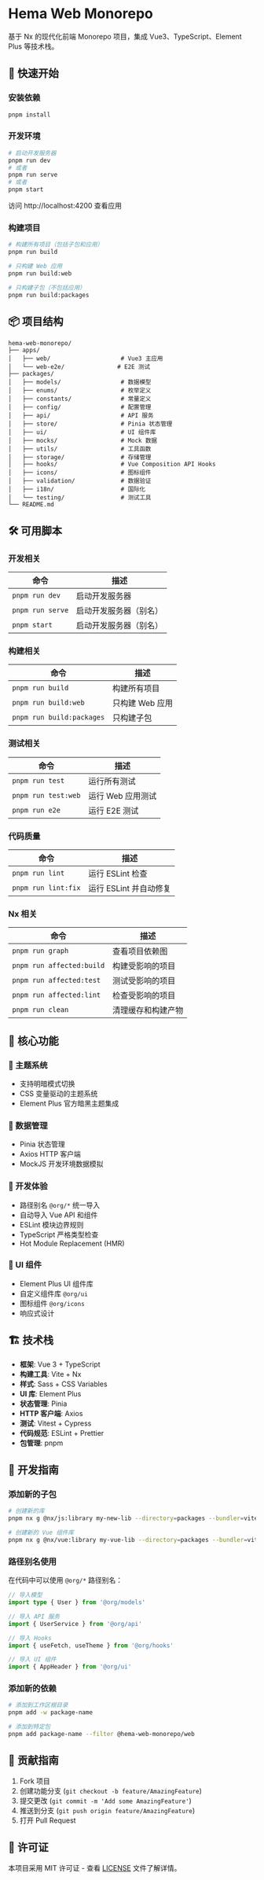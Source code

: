 # Hema Web Monorepo

基于 Nx 的现代化前端 Monorepo 项目，集成 Vue3、TypeScript、Element Plus 等技术栈。

## 🚀 快速开始

### 安装依赖

```bash
pnpm install
```

### 开发环境

```bash
# 启动开发服务器
pnpm run dev
# 或者
pnpm run serve
# 或者
pnpm start
```

访问 http://localhost:4200 查看应用

### 构建项目

```bash
# 构建所有项目（包括子包和应用）
pnpm run build

# 只构建 Web 应用
pnpm run build:web

# 只构建子包（不包括应用）
pnpm run build:packages
```

## 📦 项目结构

```
hema-web-monorepo/
├── apps/
│   ├── web/                    # Vue3 主应用
│   └── web-e2e/               # E2E 测试
├── packages/
│   ├── models/                 # 数据模型
│   ├── enums/                  # 枚举定义
│   ├── constants/              # 常量定义
│   ├── config/                 # 配置管理
│   ├── api/                    # API 服务
│   ├── store/                  # Pinia 状态管理
│   ├── ui/                     # UI 组件库
│   ├── mocks/                  # Mock 数据
│   ├── utils/                  # 工具函数
│   ├── storage/                # 存储管理
│   ├── hooks/                  # Vue Composition API Hooks
│   ├── icons/                  # 图标组件
│   ├── validation/             # 数据验证
│   ├── i18n/                   # 国际化
│   └── testing/                # 测试工具
└── README.md
```

## 🛠️ 可用脚本

### 开发相关

| 命令 | 描述 |
|------|------|
| `pnpm run dev` | 启动开发服务器 |
| `pnpm run serve` | 启动开发服务器（别名） |
| `pnpm start` | 启动开发服务器（别名） |

### 构建相关

| 命令 | 描述 |
|------|------|
| `pnpm run build` | 构建所有项目 |
| `pnpm run build:web` | 只构建 Web 应用 |
| `pnpm run build:packages` | 只构建子包 |

### 测试相关

| 命令 | 描述 |
|------|------|
| `pnpm run test` | 运行所有测试 |
| `pnpm run test:web` | 运行 Web 应用测试 |
| `pnpm run e2e` | 运行 E2E 测试 |

### 代码质量

| 命令 | 描述 |
|------|------|
| `pnpm run lint` | 运行 ESLint 检查 |
| `pnpm run lint:fix` | 运行 ESLint 并自动修复 |

### Nx 相关

| 命令 | 描述 |
|------|------|
| `pnpm run graph` | 查看项目依赖图 |
| `pnpm run affected:build` | 构建受影响的项目 |
| `pnpm run affected:test` | 测试受影响的项目 |
| `pnpm run affected:lint` | 检查受影响的项目 |
| `pnpm run clean` | 清理缓存和构建产物 |

## 🎯 核心功能

### 🎨 主题系统
- 支持明暗模式切换
- CSS 变量驱动的主题系统
- Element Plus 官方暗黑主题集成

### 📡 数据管理
- Pinia 状态管理
- Axios HTTP 客户端
- MockJS 开发环境数据模拟

### 🔧 开发体验
- 路径别名 `@org/*` 统一导入
- 自动导入 Vue API 和组件
- ESLint 模块边界规则
- TypeScript 严格类型检查
- Hot Module Replacement (HMR)

### 📱 UI 组件
- Element Plus UI 组件库
- 自定义组件库 `@org/ui`
- 图标组件 `@org/icons`
- 响应式设计

## 🏗️ 技术栈

- **框架**: Vue 3 + TypeScript
- **构建工具**: Vite + Nx
- **样式**: Sass + CSS Variables
- **UI 库**: Element Plus
- **状态管理**: Pinia
- **HTTP 客户端**: Axios
- **测试**: Vitest + Cypress
- **代码规范**: ESLint + Prettier
- **包管理**: pnpm

## 📖 开发指南

### 添加新的子包

```bash
# 创建新的库
pnpm nx g @nx/js:library my-new-lib --directory=packages --bundler=vite

# 创建新的 Vue 组件库
pnpm nx g @nx/vue:library my-vue-lib --directory=packages --bundler=vite --style=scss
```

### 路径别名使用

在代码中可以使用 `@org/*` 路径别名：

```typescript
// 导入模型
import type { User } from '@org/models'

// 导入 API 服务
import { UserService } from '@org/api'

// 导入 Hooks
import { useFetch, useTheme } from '@org/hooks'

// 导入 UI 组件
import { AppHeader } from '@org/ui'
```

### 添加新的依赖

```bash
# 添加到工作区根目录
pnpm add -w package-name

# 添加到特定包
pnpm add package-name --filter @hema-web-monorepo/web
```

## 🤝 贡献指南

1. Fork 项目
2. 创建功能分支 (`git checkout -b feature/AmazingFeature`)
3. 提交更改 (`git commit -m 'Add some AmazingFeature'`)
4. 推送到分支 (`git push origin feature/AmazingFeature`)
5. 打开 Pull Request

## 📄 许可证

本项目采用 MIT 许可证 - 查看 [LICENSE](LICENSE) 文件了解详情。
